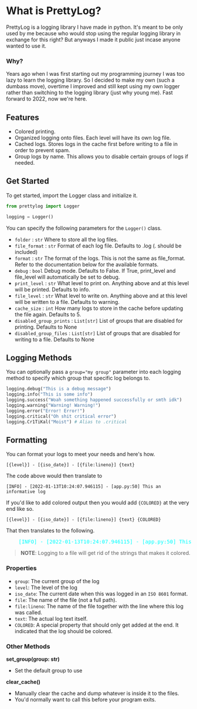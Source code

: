 # What is PrettyLog?
PrettyLog is a logging library I have made in python. It's meant to be only used by me because who would stop using the regular logging library in exchange for this right? But anyways I made it public just incase anyone wanted to use it.

### Why?
Years ago when I was first starting out my programming journey I was too lazy to learn the logging library. So I decided to make my own (such a dumbass move), overtime I improved and still kept using my own logger rather than switching to the logging library (just why young me). Fast forward to 2022, now we're here.

## Features
- Colored printing.
- Organized logging onto files. Each level will have its own log file.
- Cached logs. Stores logs in the cache first before writing to a file in order to prevent spam.
- Group logs by name. This allows you to disable certain groups of logs if needed.

## Get Started
To get started, import the Logger class and initialize it.
```py
from prettylog import Logger

logging = Logger()
```

You can specify the following parameters for the `Logger()` class.

- `folder` : `str` Where to store all the log files.
- `file_format` : `str` Format of each log file. Defaults to .log (. should be included)
- `format` : `str` The format of the logs. This is not the same as file_format. Refer to the documentation below for the available formats.
- `debug` : `bool` Debug mode. Defaults to False. If True, print_level and file_level will automatically be set to debug.
- `print_level` : `str` What level to print on. Anything above and at this level will be printed. Defaults to info.
- `file_level` : `str` What level to write on. Anything above and at this level will be written to a file. Defaults to warning.
- `cache_size` : `int` How many logs to store in the cache before updating the file again. Defaults to 5.
- `disabled_group_prints` : `List[str]` List of groups that are disabled for printing. Defaults to None
- `disabled_group_files` : `List[str]` List of groups that are disabled for writing to a file. Defaults to None

## Logging Methods
You can optionally pass a `group="my group"` parameter into each logging method to specify which group that specific log belongs to.
```py
logging.debug("This is a debug message")
logging.info("This is some info")
logging.success("Woah something happened successfully or smth idk")
logging.warning("Warning! Warning!")
logging.error("Error! Error!")
logging.critical("Oh shit critical error")
logging.Cr1TiKal("Moist") # Alias to .critical
```

## Formatting
You can format your logs to meet your needs and here's how.
```
[{level}] - [{iso_date}] - [{file:lineno}] {text}
```
The code above would then translate to
```
[INFO] - [2022-01-13T10:24:07.946115] - [app.py:50] This an informative log
```

If you'd like to add colored output then you would add `{COLORED}` at the very end like so.
```
[{level}] - [{iso_date}] - [{file:lineno}] {text} {COLORED}
```

That then translates to the following.
<pre>
    <span style="color: cyan">[INFO] - [2022-01-13T10:24:07.946115] - [app.py:50] This an informative log</span>
</pre>

> **NOTE**: Logging to a file will get rid of the strings that makes it colored.

### Properties
- `group`: The current group of the log
- `level`: The level of the log
- `iso_date`: The current date when this was logged in an `ISO 8601` format.
- `file`: The name of the file (not a full path).
- `file:lineno`: The name of the file together with the line where this log was called.
- `text`: The actual log text itself.
- `COLORED`: A special property that should only get added at the end. It indicated that the log should be colored.

### Other Methods

**set_group(group: str)**
- Set the default group to use

**clear_cache()**
- Manually clear the cache and dump whatever is inside it to the files.
- You'd normally want to call this before your program exits.
